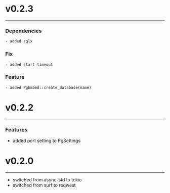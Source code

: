# v0.2.3
___
### Dependencies
    - added sqlx

### Fix
    - added start timeout

### Feature
    - added PgEmbed::create_database(name)

# v0.2.2
___

### Features
- added port setting to PgSettings

# v0.2.0
___

- switched from async-std to tokio
- switched from surf to reqwest

